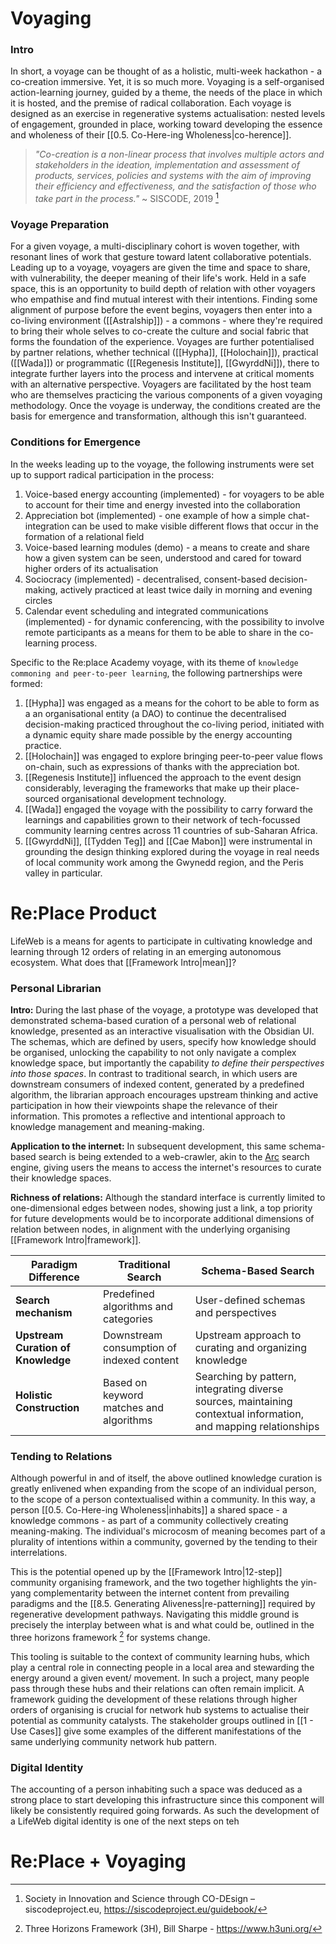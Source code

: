 # Voyaging
### Intro
In short, a voyage can be thought of as a holistic, multi-week hackathon - a co-creation immersive. Yet, it is so much more. Voyaging is a self-organised action-learning journey, guided by a theme, the needs of the place in which it is hosted, and the premise of radical collaboration. Each voyage is designed as an exercise in regenerative systems actualisation: nested levels of engagement, grounded in place, working toward developing the essence and wholeness of their [[0.5. Co-Here-ing Wholeness|co-herence]].

> *"Co-creation is a non-linear process that involves multiple actors and stakeholders in the ideation, implementation and assessment of products, services, policies and systems with the aim of improving their efficiency and effectiveness, and the satisfaction of those who take part in the process."* ~ SISCODE, 2019 [^1]
### Voyage Preparation
For a given voyage, a multi-disciplinary cohort is woven together, with resonant lines of work that gesture toward latent collaborative potentials. Leading up to a voyage, voyagers are given the time and space to share, with vulnerability, the deeper meaning of their life's work. Held in a safe space, this is an opportunity to build depth of relation with other voyagers who empathise and find mutual interest with their intentions. Finding some alignment of purpose before the event begins, voyagers then enter into a co-living environment ([[Astralship]]) - a commons - where they're required to bring their whole selves to co-create the culture and social fabric that forms the foundation of the experience. Voyages are further potentialised by partner relations, whether technical ([[Hypha]], [[Holochain]]), practical ([[Wada]]) or programmatic ([[Regenesis Institute]], [[GwyrddNi]]), there to integrate further layers into the process and intervene at critical moments with an alternative perspective. Voyagers are facilitated by the host team who are themselves practicing the various components of a given voyaging methodology. Once the voyage is underway, the conditions created are the basis for emergence and transformation, although this isn't guaranteed. 
### Conditions for Emergence
In the weeks leading up to the voyage, the following instruments were set up to support radical participation in the process:
1. Voice-based energy accounting (implemented) - for voyagers to be able to account for their time and energy invested into the collaboration
2. Appreciation bot (implemented) - one example of how a simple chat-integration can be used to make visible different flows that occur in the formation of a relational field
3. Voice-based learning modules (demo) - a means to create and share how a given system can be seen, understood and cared for toward higher orders of its actualisation
4. Sociocracy (implemented) - decentralised, consent-based decision-making, actively practiced at least twice daily in morning and evening circles
5. Calendar event scheduling and integrated communications (implemented) - for dynamic conferencing, with the possibility to involve remote participants as a means for them to be able to share in the co-learning process.

Specific to the Re:place Academy voyage, with its theme of `knowledge commoning and peer-to-peer learning`, the following partnerships were formed:
1. [[Hypha]] was engaged as a means for the cohort to be able to form as a an organisational entity (a DAO) to continue the decentralised decision-making practiced throughout the co-living period, initiated with a dynamic equity share made possible by the energy accounting practice.
2. [[Holochain]] was engaged to explore bringing peer-to-peer value flows on-chain, such as expressions of thanks with the appreciation bot.
3. [[Regenesis Institute]] influenced the approach to the event design considerably, leveraging the frameworks that make up their place-sourced organisational development technology.
4. [[Wada]] engaged the voyage with the possibility to carry forward the learnings and capabilities grown to their network of tech-focussed community learning centres across 11 countries of sub-Saharan Africa.
5. [[GwyrddNi]], [[Tydden Teg]] and [[Cae Mabon]] were instrumental in grounding the design thinking explored during the voyage in real needs of local community work among the Gwynedd region, and the Peris valley in particular. 
# Re:Place Product
LifeWeb is a means for agents to participate in cultivating knowledge and learning through 12 orders of relating in an emerging autonomous ecosystem. What does that [[Framework Intro|mean]]?
### Personal Librarian
**Intro:** During the last phase of the voyage, a prototype was developed that demonstrated schema-based curation of a personal web of relational knowledge, presented as an interactive visualisation with the Obsidian UI. The schemas, which are defined by users, specify how knowledge should be organised, unlocking the capability to not only navigate a complex knowledge space, but importantly the capability *to define their perspectives into those spaces*. In contrast to traditional search, in which users are downstream consumers of indexed content, generated by a predefined algorithm, the librarian approach encourages upstream thinking and active participation in how their viewpoints shape the relevance of their information. This promotes a reflective and intentional approach to knowledge management and meaning-making.

**Application to the internet:** In subsequent development, this same schema-based search is being extended to a web-crawler, akin to the [Arc](https://arc.net/) search engine, giving users the means to access the internet's resources to curate their knowledge spaces.

**Richness of relations:** Although the standard interface is currently limited to one-dimensional edges between nodes, showing just a link, a top priority for future developments would be to incorporate additional dimensions of relation between nodes, in alignment with the underlying organising [[Framework Intro|framework]].

| Paradigm Difference                | Traditional Search                        | Schema-Based Search                                                                                              |
| ---------------------------------- | ----------------------------------------- | ---------------------------------------------------------------------------------------------------------------- |
| **Search mechanism**               | Predefined algorithms and categories      | User-defined schemas and perspectives                                                                            |
| **Upstream Curation of Knowledge** | Downstream consumption of indexed content | Upstream approach to curating and organizing knowledge                                                           |
| **Holistic Construction**          | Based on keyword matches and algorithms   | Searching by pattern, integrating diverse sources, maintaining contextual information, and mapping relationships |
### Tending to Relations
Although powerful in and of itself, the above outlined knowledge curation is greatly enlivened when expanding from the scope of an individual person, to the scope of a person contextualised within a community. In this way, a person [[0.5. Co-Here-ing Wholeness|inhabits]] a shared space - a knowledge commons - as part of a community collectively creating meaning-making. The individual's microcosm of meaning becomes part of a plurality of intentions within a community, governed by the tending to their interrelations.

This is the potential opened up by the [[Framework Intro|12-step]] community organising framework, and the two together highlights the yin-yang complementarity between the internet content from prevailing paradigms and the [[8.5. Generating Aliveness|re-patterning]] required by regenerative development pathways. Navigating this middle ground is precisely the interplay between what is and what could be, outlined in the three horizons framework [^2] for systems change. 

This tooling is suitable to the context of community learning hubs, which play a central role in connecting people in a local area and stewarding the energy around a given event/ movement. In such a project, many people pass through these hubs and their relations can often remain implicit. A framework guiding the development of these relations through higher orders of organising is crucial for network hub systems to actualise their potential as community catalysts. The stakeholder groups outlined in [[1 - Use Cases]] give some examples of the different manifestations of the same underlying community network hub pattern.
### Digital Identity
The accounting of a person inhabiting such a space was deduced as a strong place to start developing this infrastructure since this component will likely be consistently required going forwards. As such the development of a LifeWeb digital identity is one of the next steps on teh
# Re:Place + Voyaging


[^1]: Society in Innovation and Science through CO-DEsign – siscodeproject.eu, https://siscodeproject.eu/guidebook/
[^2]: Three Horizons Framework (3H), Bill Sharpe - https://www.h3uni.org/